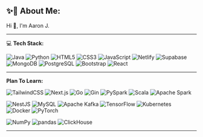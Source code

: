 ## ✨👋 About Me:

Hi 👋, I'm Aaron J.

---

💻 **Tech Stack:**

![Java](https://img.shields.io/badge/Java-F89820?style=for-the-badge&logo=openjdk&logoColor=white)
![Python](https://img.shields.io/badge/Python-3776AB?style=for-the-badge&logo=python&logoColor=white)
![HTML5](https://img.shields.io/badge/HTML5-e34c26?style=for-the-badge&logo=html5&logoColor=white)
![CSS3](https://img.shields.io/badge/CSS3-1572B6?style=for-the-badge&logo=css3&logoColor=white)
![JavaScript](https://img.shields.io/badge/JavaScript-f7df1e?style=for-the-badge&logo=javascript&logoColor=black)
![Netlify](https://img.shields.io/badge/Netlify-00C7B7?style=for-the-badge&logo=netlify&logoColor=white)
![Supabase](https://img.shields.io/badge/Supabase-3ECF8E?style=for-the-badge&logo=supabase&logoColor=white)
![MongoDB](https://img.shields.io/badge/MongoDB-47A248?style=for-the-badge&logo=mongodb&logoColor=white)
![PostgreSQL](https://img.shields.io/badge/PostgreSQL-336791?style=for-the-badge&logo=postgresql&logoColor=white)
![Bootstrap](https://img.shields.io/badge/Bootstrap-7952B3?style=for-the-badge&logo=bootstrap&logoColor=white)
![React](https://img.shields.io/badge/React-61DAFB?style=for-the-badge&logo=react&logoColor=black)


---
**Plan To Learn:**

![TailwindCSS](https://img.shields.io/badge/Tailwind_CSS-38B2AC?style=for-the-badge&logo=tailwind-css&logoColor=white)
![Next.js](https://img.shields.io/badge/Next.js-000000?style=for-the-badge&logo=next-dot-js&logoColor=white)
![Go](https://img.shields.io/badge/Go-00ADD8?style=for-the-badge&logo=go&logoColor=white)
![Gin](https://img.shields.io/badge/Gin-00ADD8?style=for-the-badge&logo=go&logoColor=white)
![PySpark](https://img.shields.io/badge/PySpark-E25A1C?style=for-the-badge&logo=apache-spark&logoColor=white)
![Scala](https://img.shields.io/badge/Scala-DC322F?style=for-the-badge&logo=scala&logoColor=white)
![Apache Spark](https://img.shields.io/badge/Apache_Spark-E25A1C?style=for-the-badge&logo=apache-spark&logoColor=white)

![NestJS](https://img.shields.io/badge/NestJS-e0234e?style=for-the-badge&logo=nestjs&logoColor=white)
![MySQL](https://img.shields.io/badge/MySQL-4479A1?style=for-the-badge&logo=mysql&logoColor=white)
![Apache Kafka](https://img.shields.io/badge/Apache_Kafka-231F20?style=for-the-badge&logo=apachekafka&logoColor=E00000)
![TensorFlow](https://img.shields.io/badge/TensorFlow-FF6F00?style=for-the-badge&logo=tensorflow&logoColor=white)
![Kubernetes](https://img.shields.io/badge/Kubernetes-326CE5?style=for-the-badge&logo=kubernetes&logoColor=white)
![Docker](https://img.shields.io/badge/Docker-2496ED?style=for-the-badge&logo=docker&logoColor=white)
![PyTorch](https://img.shields.io/badge/PyTorch-EE4C2C?style=for-the-badge&logo=pytorch&logoColor=white)


![NumPy](https://img.shields.io/badge/NumPy-013243?style=for-the-badge&logo=numpy&logoColor=white)
![pandas](https://img.shields.io/badge/pandas-150458?style=for-the-badge&logo=pandas&logoColor=white)
![ClickHouse](https://img.shields.io/badge/ClickHouse-FFCC00?style=for-the-badge&logo=clickhouse&logoColor=black)






---

<!-- 
🔒 Hidden Tech Stack:

![ScyllaDB](https://img.shields.io/badge/ScyllaDB-48C5F7?style=for-the-badge&logoColor=white)



![Node.js](https://img.shields.io/badge/Node.js-339933?style=for-the-badge&logo=node-dot-js&logoColor=white)
![Express.js](https://img.shields.io/badge/Express.js-000000?style=for-the-badge&logo=express&logoColor=white)



![MariaDB](https://img.shields.io/badge/MariaDB-003545?style=for-the-badge&logo=mariadb&logoColor=white)
![Firebase](https://img.shields.io/badge/Firebase-FFCA28?style=for-the-badge&logo=firebase&logoColor=black)
![Railway](https://img.shields.io/badge/Railway-0B0D0E?style=for-the-badge&logo=railway&logoColor=white)
![Apache](https://img.shields.io/badge/Apache-D22128?style=for-the-badge&logo=apache&logoColor=white)
![Cassandra](https://img.shields.io/badge/Apache_Cassandra-1287B1?style=for-the-badge&logo=apachecassandra&logoColor=white)
-->

<!---
Jordan10001/Jordan10001 is a ✨ special ✨ repository because its `README.md` (this file) appears on your GitHub profile.
You can click the Preview link to take a look at your changes.
--->
